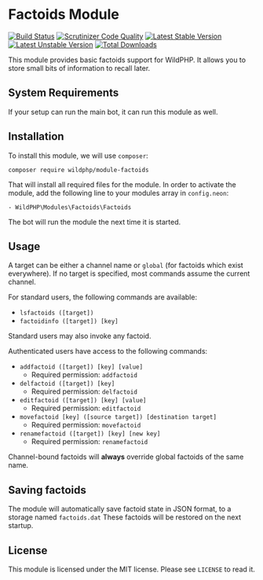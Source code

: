 # Factoids Module
[![Build Status](https://scrutinizer-ci.com/g/WildPHP/module-factoids/badges/build.png?b=master)](https://scrutinizer-ci.com/g/WildPHP/module-factoids/build-status/master)
[![Scrutinizer Code Quality](https://scrutinizer-ci.com/g/WildPHP/module-factoids/badges/quality-score.png?b=master)](https://scrutinizer-ci.com/g/WildPHP/module-factoids/?branch=master)
[![Latest Stable Version](https://poser.pugx.org/wildphp/module-factoids/v/stable)](https://packagist.org/packages/wildphp/module-factoids)
[![Latest Unstable Version](https://poser.pugx.org/wildphp/module-factoids/v/unstable)](https://packagist.org/packages/wildphp/module-factoids)
[![Total Downloads](https://poser.pugx.org/wildphp/module-factoids/downloads)](https://packagist.org/packages/wildphp/module-factoids)

This module provides basic factoids support for WildPHP. It allows you to store small bits of information to recall later.

## System Requirements
If your setup can run the main bot, it can run this module as well.

## Installation
To install this module, we will use `composer`:

```composer require wildphp/module-factoids```

That will install all required files for the module. In order to activate the module, add the following line to your modules array in `config.neon`:

    - WildPHP\Modules\Factoids\Factoids

The bot will run the module the next time it is started.

## Usage
A target can be either a channel name or `global` (for factoids which exist everywhere).
If no target is specified, most commands assume the current channel.

For standard users, the following commands are available:

* `lsfactoids ([target])`
* `factoidinfo ([target]) [key]`
    
Standard users may also invoke any factoid.
    
Authenticated users have access to the following commands:
* `addfactoid ([target]) [key] [value]`
    * Required permission: `addfactoid`
* `delfactoid ([target]) [key]`
    * Required permission: `delfactoid`
* `editfactoid ([target]) [key] [value]`
    * Required permission: `editfactoid`
* `movefactoid [key] ([source target]) [destination target]`
    * Required permission: `movefactoid`
* `renamefactoid ([target]) [key] [new key]`
    * Required permission: `renamefactoid`

Channel-bound factoids will **always** override global factoids of the same name.

## Saving factoids
The module will automatically save factoid state in JSON format, to a storage named `factoids.dat`
These factoids will be restored on the next startup.

## License
This module is licensed under the MIT license. Please see `LICENSE` to read it.
